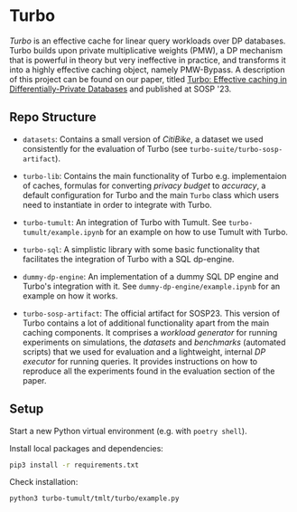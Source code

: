 # Turbo

*Turbo* is an effective cache for linear query workloads over DP databases. Turbo builds upon private multiplicative weights (PMW), a DP mechanism that is powerful in theory but very ineffective in practice, and transforms it into a highly effective caching object, namely PMW-Bypass. A description of this project can be found on our paper, titled [Turbo: Effective caching in Differentially-Private Databases](https://arxiv.org/abs/2306.16163) and published at SOSP '23.


## Repo Structure

- `datasets`: Contains a small version of *CitiBike*, a dataset we used consistently for the evaluation of Turbo (see `turbo-suite/turbo-sosp-artifact`).

- `turbo-lib`: Contains the main functionality of Turbo e.g. implementaion of caches, formulas for converting *privacy budget* to *accuracy*, a default configuration for Turbo and the main `Turbo` class which users need to instantiate in order to integrate with Turbo.

- `turbo-tumult`: An integration of Turbo with Tumult. See `turbo-tumult/example.ipynb` for an example on how to use Tumult with Turbo.

- `turbo-sql`: A simplistic library with some basic functionality that facilitates the integration of Turbo with a SQL dp-engine.

- `dummy-dp-engine`: An implementation of a dummy SQL DP engine and Turbo's integration with it. 
See `dummy-dp-engine/example.ipynb` for an example on how it works.

- `turbo-sosp-artifact`: The official artifact for SOSP23. This version of Turbo contains a lot of additional functionality apart from the main caching components. It comprises a *workload generator* for running experiments on simulations, the *datasets* and *benchmarks* (automated scripts) that we used for evaluation and a lightweight, internal *DP executor* for running queries. It provides instructions on how to reproduce all the experiments found in the evaluation section of the paper.

## Setup

Start a new Python virtual environment (e.g. with `poetry shell`).

Install local packages and dependencies:
```bash
pip3 install -r requirements.txt
```

Check installation:
```bash
python3 turbo-tumult/tmlt/turbo/example.py
```

